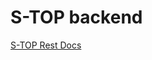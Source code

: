 # S-TOP backend

[S-TOP Rest Docs](https://systemconsultantgroup.github.io/s-top-backend/src/main/resources/static/docs/index.html)
